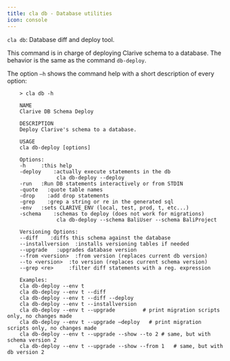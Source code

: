 ```yaml
---
title: cla db - Database utilities
icon: console
---
```


`cla db`: Database diff and deploy tool.

This command is in charge of deploying Clarive schema to a database. The behavior is the same as the command `db-deploy`.

The option `–h` shows the command help with a short description of every option: 

        > cla db -h

        NAME
        Clarive DB Schema Deploy

        DESCRIPTION
        Deploy Clarive's schema to a database.

        USAGE
        cla db-deploy [options]

        Options:
        -h     :this help
        -deploy    :actually execute statements in the db
                    cla db-deploy --deploy
        -run   :Run DB statements interactively or from STDIN
        -quote   :quote table names
        -drop    :add drop statements
        -grep    :grep a string or re in the generated sql
        -env   :sets CLARIVE_ENV (local, test, prod, t, etc...)
        -schema    :schemas to deploy (does not work for migrations)
                    cla db-deploy --schema BaliUser --schema BaliProject

        Versioning Options:
        --diff    :diffs this schema against the database
        --installversion  :installs versioning tables if needed
        --upgrade   :upgrades database version
        --from <version>  :from version (replaces current db version)
        --to <version>  :to version (replaces current schema version)
        --grep <re>     :filter diff statements with a reg. expression

        Examples:
        cla db-deploy --env t
        cla db-deploy --env t --diff
        cla db-deploy --env t --diff --deploy
        cla db-deploy --env t --installversion
        cla db-deploy --env t --upgrade         # print migration scripts only, no changes made
        cla db-deploy --env t --upgrade –deploy   # print migration scripts only, no changes made
        cla db-deploy --env t --upgrade --show --to 2 # same, but with schema version 2
        cla db-deploy --env t --upgrade --show --from 1   # same, but with db version 2

